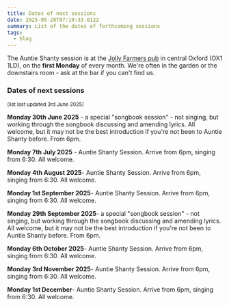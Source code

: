 ```yaml
---
title: Dates of next sessions
date: 2025-05-28T07:19:33.012Z
summary: List of the dates of forthcoming sessions 
tags:
  - blog
---
```

The Auntie Shanty session is at the [Jolly Farmers pub](https://www.jollyfarmers-oxford.co.uk) in central Oxford (OX1 1LD), on the **first Monday** of every month. We're often in the garden or the downstairs room - ask at the bar if you can't find us.

### Dates of next sessions
<sup>(list last updated 3rd June 2025)</sup>

**Monday 30th June 2025** - a special "songbook session" - not singing, but working through the songbook discussing and amending lyrics. All welcome, but it may not be the best introduction if you're not been to Auntie Shanty before. From 6pm.

**Monday 7th July 2025** - Auntie Shanty Session. Arrive from 6pm, singing from 6:30. All welcome.

**Monday 4th August 2025**- Auntie Shanty Session. Arrive from 6pm, singing from 6:30. All welcome.

**Monday 1st September 2025**- Auntie Shanty Session. Arrive from 6pm, singing from 6:30. All welcome.

**Monday 29th September 2025**- a special "songbook session" - not singing, but working through the songbook discussing and amending lyrics. All welcome, but it may not be the best introduction if you're not been to Auntie Shanty before. From 6pm.

**Monday 6th October 2025**- Auntie Shanty Session. Arrive from 6pm, singing from 6:30. All welcome.

**Monday 3rd November 2025**- Auntie Shanty Session. Arrive from 6pm, singing from 6:30. All welcome.

**Monday 1st December**- Auntie Shanty Session. Arrive from 6pm, singing from 6:30. All welcome.
